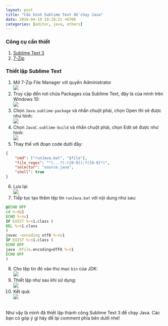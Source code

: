 ```yaml
---
layout: post
title: "Cấu hình Sublime Text để chạy Java"
date: 2016-04-19 19:19:21 +0700
categories: [editor, java, others]
---
```


### Công cụ cần thiết

1. [Sublime Text 3](https://www.sublimetext.com/3)
2. [7-Zip](https://www.7-zip.org/)

### Thiết lập Sublime Text

1. Mở 7-Zip File Manager với quyền Administrator<br/>
   ![](/static/img/posts/7-Zip-File-Manager.png)
2. Truy cập đến nơi chứa Packages của Sublime Text, đây là của mình trên Windows 10:<br/>
   ![](/static/img/posts/7-Zip-File-Manager-Open.png)
3. Chọn `Java.sublime-package` và nhấn chuột phải, chọn Open thì sẽ được như hình:<br/>
   ![](/static/img/posts/7-Zip-File-Manager-Open-2.png)
4. Chọn `JavaC.sublime-build` và nhấn chuột phải, chọn Edit sẽ được như hình:<br/>
   ![](/static/img/posts/7-Zip-File-Manager-Open-3.png)
5. Thay thế với đoạn code dưới đây:

```json
{
	"cmd": ["runJava.bat", "$file"],
	"file_regex": "^(...?):([0-9]):?([0-9]*)",
	"selector": "source.java",
	"shell": true
}
```

6. Lưu lại:<br/>
   ![](/static/img/posts/7-Zip-File-Manager-Open-4.png)
7. Tiếp tục tạo thêm tệp tin `runJava.bat` với nội dung như sau:<br/>

```bat
@ECHO OFF
cd %~dp1
ECHO %~nx1 
IF EXIST %~n1.class (
DEL %~n1.class
)
javac -encoding utf8 %~nx1
IF EXIST %~n1.class (
ECHO OFF
java -Dfile.encoding=UTF8 %~n1
ECHO OFF
)
```

8. Cho tệp tin đó vào thư mục `bin` của JDK:<br/>
   ![](/static/img/posts/Run-Java-Bin.PNG)
9. Thiết lập như sau khi sử dụng:<br/>
   ![](/static/img/posts/JavaC.png)
10. Kết quả:<br/>
    ![](/static/img/posts/Java-in-Sublime.PNG)

<br/>
Như vậy là mình đã thiết lập thành công Sublime Text 3 để chạy Java.
Các bạn có góp ý gì hãy để lại comment phía bên dưới nhé!
